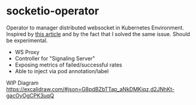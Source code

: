 # socketio-operator
Operator to manager distributed websocket in Kubernetes Environment. Inspired by [this article](https://medium.com/lumen-engineering-blog/how-to-implement-a-distributed-and-auto-scalable-websocket-server-architecture-on-kubernetes-4cc32e1dfa45) 
and by the fact that I solved the same issue. Should be experimental.

- WS Proxy
- Controller for "Signaling Server"
- Exposing metrics of failed/successful rates
- Able to inject via pod annotation/label

WIP Diagram https://excalidraw.com/#json=G8pdBZbTTap_aNkDMKiqz,d2JNhKt-gacOyOgCPK3uqQ
